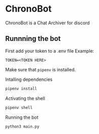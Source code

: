 # ChronoBot
ChronoBot is a Chat Archiver for discord

## Runnning the bot
First add your token to a .env file 
Example:
```
TOKEN=<TOKEN HERE>
```

Make sure that `pipenv` is installed.

Intalling dependencies
```bash
pipenv install
```

Activating the shell
```bash
pipenv shell
```

Running the bot
```bash
python3 main.py
```
